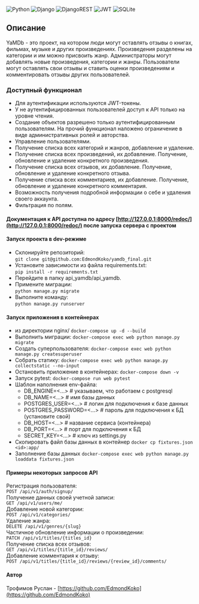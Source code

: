 ![Python](https://img.shields.io/badge/Python-3.10-blue?style=for-the-badge&logo=python&logoColor=yellow)
![Django](https://img.shields.io/badge/Django-2.2.6-red?style=for-the-badge&logo=django&logoColor=blue)
![DjangoREST](https://img.shields.io/badge/DJANGO-REST-ff1709?style=for-the-badge&logo=django&logoColor=white&color=ff1709&labelColor=gray)
![JWT](https://img.shields.io/badge/JWT-black?style=for-the-badge&logo=JSON%20web%20tokens)
![SQLite](https://img.shields.io/badge/SQLite-grey?style=for-the-badge&logo=postgresql&logoColor=yellow)
 
## Описание 
 
YaMDb - это проект, на котором люди могут оставлять отзывы о книгах, фильмах, музыке и других произведениях. Произведения разделены на категории и им можно присвоить жанр. Администраторы могут добавлять новые произведения, категории и жанры. Пользователи могут оставлять свои отзывы и ставить оценки произведениям и комментировать отзывы других пользователей.

 
### Доступный функционал 
 
- Для аутентификации используются JWT-токены. 
- У не аутентифицированных пользователей доступ к API только на уровне чтения. 
- Создание объектов разрешено только аутентифицированным пользователям. На прочий функционал наложено ограничение в виде 
  административных ролей и авторства. 
- Управление пользователями. 
- Получение списка всех категорий и жанров, добавление и удаление. 
- Получение списка всех произведений, их добавление. Получение, обновление и удаление конкретного произведения. 
- Получение списка всех отзывов, их добавление. Получение, обновление и удаление конкретного отзыва. 
- Получение списка всех комментариев, их добавление. Получение, обновление и удаление конкретного комментария. 
- Возможность получения подробной информации о себе и удаления своего аккаунта. 
- Фильтрация по полям. 
 
#### Документация к API доступна по адресу [http://127.0.0.1:8000/redoc/](http://127.0.0.1:8000/redoc/) после запуска сервера с проектом 

 
#### Запуск проекта в dev-режиме 
 
- Склонируйте репозиторий:   
  ```git clone git@github.com:EdmondKoko/yamdb_final.git``` 
- Установите зависимости из файла requirements.txt:    
  ```pip install -r requirements.txt``` 
- Перейдите в папку api_yamdb/api_yamdb. 
- Примените миграции:    
  ```python manage.py migrate``` 
- Выполните команду:    
  ```python manage.py runserver``` 
 
#### Запуск приложения в контейнерах 
 
- из директории nginx/ 
  ```docker-compose up -d --build``` 
- Выполнить миграции: 
  ```docker-compose exec web python manage.py migrate``` 
- Создать суперпользователя: 
  ```docker-compose exec web python manage.py createsuperuser``` 
- Собрать статику: 
  ```docker-compose exec web python manage.py collectstatic --no-input``` 
- Остановить приложение в контейнерах: 
  ```docker-compose down -v``` 
- Запуск pytest: 
  ```docker-compose run web pytest``` 
- Шаблон наполнения env-файла: 
  - DB_ENGINE=<...> # указываем, что работаем с postgresql 
  - DB_NAME=<...> # имя базы данных 
  - POSTGRES_USER=<...> # логин для подключения к базе данных 
  - POSTGRES_PASSWORD=<...> # пароль для подключения к БД (установите свой) 
  - DB_HOST=<...> # название сервиса (контейнера) 
  - DB_PORT=<...> # порт для подключения к БД 
  - SECRET_KEY=<...> # ключ из settings.py 
- Скопировать файл базы данных в контейнер 
  ```docker cp fixtures.json <id>:app/``` 
- Заполнение базы данных 
  ```docker-compose exec web python manage.py loaddata fixtures.json``` 
 
#### Примеры некоторых запросов API 
 
Регистрация пользователя:   
  ``` POST /api/v1/auth/signup/ ```   
Получение данных своей учетной записи:   
  ``` GET /api/v1/users/me/ ```   
Добавление новой категории:   
  ``` POST /api/v1/categories/ ```   
Удаление жанра:   
  ``` DELETE /api/v1/genres/{slug} ```   
Частичное обновление информации о произведении:   
  ``` PATCH /api/v1/titles/{titles_id} ```   
Получение списка всех отзывов:   
  ``` GET /api/v1/titles/{title_id}/reviews/ ```    
Добавление комментария к отзыву:   
  ``` POST /api/v1/titles/{title_id}/reviews/{review_id}/comments/ ``` 
 
#### Автор 
 
Трофимов Руслан - [https://github.com/EdmondKoko](https://github.com/EdmondKoko)
